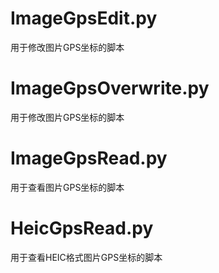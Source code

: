 # ImageGpsEdit.py
用于修改图片GPS坐标的脚本

# ImageGpsOverwrite.py
用于修改图片GPS坐标的脚本

# ImageGpsRead.py
用于查看图片GPS坐标的脚本

# HeicGpsRead.py
用于查看HEIC格式图片GPS坐标的脚本